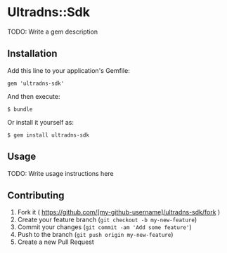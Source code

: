 # Ultradns::Sdk

TODO: Write a gem description

## Installation

Add this line to your application's Gemfile:

    gem 'ultradns-sdk'

And then execute:

    $ bundle

Or install it yourself as:

    $ gem install ultradns-sdk

## Usage

TODO: Write usage instructions here

## Contributing

1. Fork it ( https://github.com/[my-github-username]/ultradns-sdk/fork )
2. Create your feature branch (`git checkout -b my-new-feature`)
3. Commit your changes (`git commit -am 'Add some feature'`)
4. Push to the branch (`git push origin my-new-feature`)
5. Create a new Pull Request
